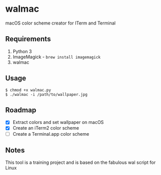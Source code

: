 # walmac
macOS color scheme creator for ITerm and Terminal

## Requirements
1. Python 3
2. ImageMagick - `brew install imagemagick`
3. walmac

## Usage
```
$ chmod +x walmac.py
$ ./walmac -i /path/to/wallpaper.jpg
```

## Roadmap
- [x] Extract colors and set wallpaper on macOS
- [x] Create an iTerm2 color scheme
- [ ] Create a Terminal.app color scheme

## Notes
This tool is a training project and is based on the fabulous wal script for Linux

